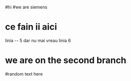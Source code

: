 #hi
#we are siemens
# ce fain ii aici
linia -- 5 dar nu mai vreau linia 6
# we are on the second branch
#random text here
